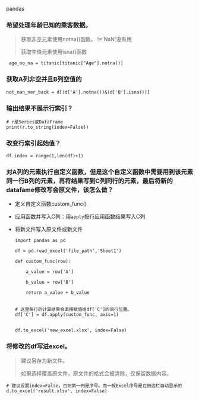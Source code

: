 pandas

### 希望处理年龄已知的乘客数据。

> 获取非空元素使用notna()函数。     !='NaN'没有用
> 
> 获取空值元素使用isna()函数

     age_no_na = titanic[titanic["Age"].notna()]

### 获取A列非空并且B列空值的

    not_nan_ner_back = d[(d['A'].notna())&(d['B'].isna())]

### 输出结果不展示行索引？

    # r是Series或DataFrame
    print(r.to_string(index=False))

### 改变行索引起始值？

    df.index = range(1,len(df)+1)



### 对A列的元素执行自定义函数，但是这个自定义函数中需要用到该元素同一行B列的元素，再将结果写到C列同行的元素，最后将新的datafame修改写会原文件，该怎么做？

- 定义自定义函数custom_func()

- 应用函数并写入C列：用`apply`按行应用函数结果写入C列

- 将新文件写入原文件或新文件
  
      import pandas as pd
      
      df = pd.read_excel('file_path','Sheet1')
      
      def custom_func(row):
      
          a_value = row['A']
      
          b_value = row['B']
      
          return a_value + b_value
      
      
      # 这里每行的计算结果会直接赋值给df['C']的同行位置。
      df['C'] = df.apply(custom_func, axis=1)
      
      
      df.to_excel('new_excel.xlsx', index=False)
      



### 将修改的df写进excel。

> 建议另存为新文件。
> 
> 如果选择覆盖原文件，原文件的格式会被清除，仅保留数据内容。

    # 建议设置index=False，否则第一列是序号。而一般Excel序号是在侧边栏自动显示的
    d.to_excel('result.xlsx', index=False)


